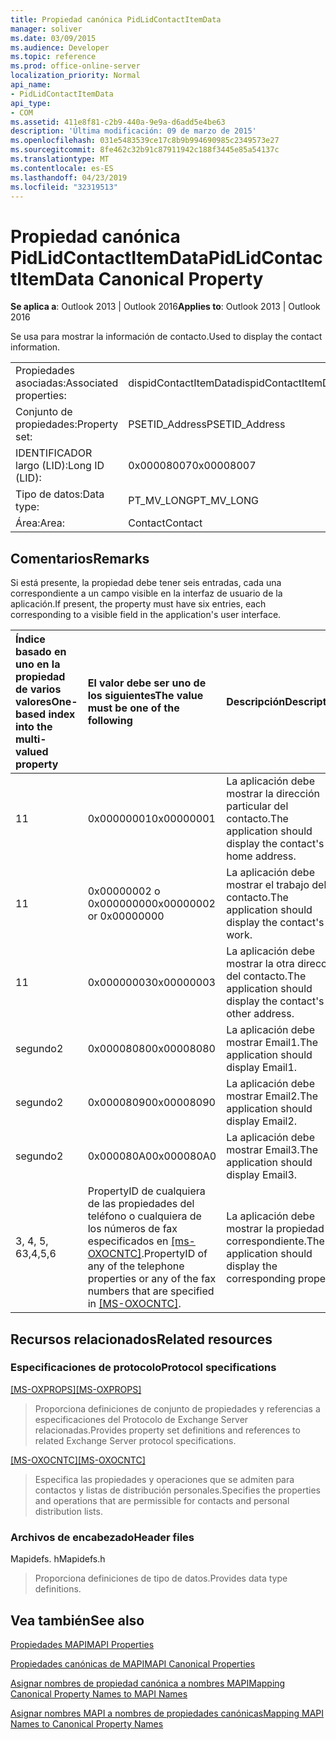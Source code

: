 ```yaml
---
title: Propiedad canónica PidLidContactItemData
manager: soliver
ms.date: 03/09/2015
ms.audience: Developer
ms.topic: reference
ms.prod: office-online-server
localization_priority: Normal
api_name:
- PidLidContactItemData
api_type:
- COM
ms.assetid: 411e8f81-c2b9-440a-9e9a-d6add5e4be63
description: 'Última modificación: 09 de marzo de 2015'
ms.openlocfilehash: 031e5483539ce17c8b9b994690985c2349573e27
ms.sourcegitcommit: 8fe462c32b91c87911942c188f3445e85a54137c
ms.translationtype: MT
ms.contentlocale: es-ES
ms.lasthandoff: 04/23/2019
ms.locfileid: "32319513"
---
```

# <a name="pidlidcontactitemdata-canonical-property"></a><span data-ttu-id="e05de-103">Propiedad canónica PidLidContactItemData</span><span class="sxs-lookup"><span data-stu-id="e05de-103">PidLidContactItemData Canonical Property</span></span>

  
  
<span data-ttu-id="e05de-104">**Se aplica a**: Outlook 2013 | Outlook 2016</span><span class="sxs-lookup"><span data-stu-id="e05de-104">**Applies to**: Outlook 2013 | Outlook 2016</span></span> 
  
<span data-ttu-id="e05de-105">Se usa para mostrar la información de contacto.</span><span class="sxs-lookup"><span data-stu-id="e05de-105">Used to display the contact information.</span></span>
  
|||
|:-----|:-----|
|<span data-ttu-id="e05de-106">Propiedades asociadas:</span><span class="sxs-lookup"><span data-stu-id="e05de-106">Associated properties:</span></span>  <br/> |<span data-ttu-id="e05de-107">dispidContactItemData</span><span class="sxs-lookup"><span data-stu-id="e05de-107">dispidContactItemData</span></span>  <br/> |
|<span data-ttu-id="e05de-108">Conjunto de propiedades:</span><span class="sxs-lookup"><span data-stu-id="e05de-108">Property set:</span></span>  <br/> |<span data-ttu-id="e05de-109">PSETID_Address</span><span class="sxs-lookup"><span data-stu-id="e05de-109">PSETID_Address</span></span>  <br/> |
|<span data-ttu-id="e05de-110">IDENTIFICADOR largo (LID):</span><span class="sxs-lookup"><span data-stu-id="e05de-110">Long ID (LID):</span></span>  <br/> |<span data-ttu-id="e05de-111">0x00008007</span><span class="sxs-lookup"><span data-stu-id="e05de-111">0x00008007</span></span>  <br/> |
|<span data-ttu-id="e05de-112">Tipo de datos:</span><span class="sxs-lookup"><span data-stu-id="e05de-112">Data type:</span></span>  <br/> |<span data-ttu-id="e05de-113">PT_MV_LONG</span><span class="sxs-lookup"><span data-stu-id="e05de-113">PT_MV_LONG</span></span>  <br/> |
|<span data-ttu-id="e05de-114">Área:</span><span class="sxs-lookup"><span data-stu-id="e05de-114">Area:</span></span>  <br/> |<span data-ttu-id="e05de-115">Contact</span><span class="sxs-lookup"><span data-stu-id="e05de-115">Contact</span></span>  <br/> |
   
## <a name="remarks"></a><span data-ttu-id="e05de-116">Comentarios</span><span class="sxs-lookup"><span data-stu-id="e05de-116">Remarks</span></span>

<span data-ttu-id="e05de-117">Si está presente, la propiedad debe tener seis entradas, cada una correspondiente a un campo visible en la interfaz de usuario de la aplicación.</span><span class="sxs-lookup"><span data-stu-id="e05de-117">If present, the property must have six entries, each corresponding to a visible field in the application's user interface.</span></span>
  
|<span data-ttu-id="e05de-118">**Índice basado en uno en la propiedad de varios valores**</span><span class="sxs-lookup"><span data-stu-id="e05de-118">**One-based index into the multi-valued property**</span></span>|<span data-ttu-id="e05de-119">**El valor debe ser uno de los siguientes**</span><span class="sxs-lookup"><span data-stu-id="e05de-119">**The value must be one of the following**</span></span>|<span data-ttu-id="e05de-120">**Descripción**</span><span class="sxs-lookup"><span data-stu-id="e05de-120">**Description**</span></span>|
|:-----|:-----|:-----|
|<span data-ttu-id="e05de-121">1</span><span class="sxs-lookup"><span data-stu-id="e05de-121">1</span></span>  <br/> |<span data-ttu-id="e05de-122">0x00000001</span><span class="sxs-lookup"><span data-stu-id="e05de-122">0x00000001</span></span>  <br/> |<span data-ttu-id="e05de-123">La aplicación debe mostrar la dirección particular del contacto.</span><span class="sxs-lookup"><span data-stu-id="e05de-123">The application should display the contact's home address.</span></span>  <br/> |
|<span data-ttu-id="e05de-124">1</span><span class="sxs-lookup"><span data-stu-id="e05de-124">1</span></span>  <br/> |<span data-ttu-id="e05de-125">0x00000002 o 0x00000000</span><span class="sxs-lookup"><span data-stu-id="e05de-125">0x00000002 or 0x00000000</span></span>  <br/> |<span data-ttu-id="e05de-126">La aplicación debe mostrar el trabajo del contacto.</span><span class="sxs-lookup"><span data-stu-id="e05de-126">The application should display the contact's work.</span></span>  <br/> |
|<span data-ttu-id="e05de-127">1</span><span class="sxs-lookup"><span data-stu-id="e05de-127">1</span></span>  <br/> |<span data-ttu-id="e05de-128">0x00000003</span><span class="sxs-lookup"><span data-stu-id="e05de-128">0x00000003</span></span>  <br/> |<span data-ttu-id="e05de-129">La aplicación debe mostrar la otra dirección del contacto.</span><span class="sxs-lookup"><span data-stu-id="e05de-129">The application should display the contact's other address.</span></span>  <br/> |
|<span data-ttu-id="e05de-130">segundo</span><span class="sxs-lookup"><span data-stu-id="e05de-130">2</span></span>  <br/> |<span data-ttu-id="e05de-131">0x00008080</span><span class="sxs-lookup"><span data-stu-id="e05de-131">0x00008080</span></span>  <br/> |<span data-ttu-id="e05de-132">La aplicación debe mostrar Email1.</span><span class="sxs-lookup"><span data-stu-id="e05de-132">The application should display Email1.</span></span>  <br/> |
|<span data-ttu-id="e05de-133">segundo</span><span class="sxs-lookup"><span data-stu-id="e05de-133">2</span></span>  <br/> |<span data-ttu-id="e05de-134">0x00008090</span><span class="sxs-lookup"><span data-stu-id="e05de-134">0x00008090</span></span>  <br/> |<span data-ttu-id="e05de-135">La aplicación debe mostrar Email2.</span><span class="sxs-lookup"><span data-stu-id="e05de-135">The application should display Email2.</span></span>  <br/> |
|<span data-ttu-id="e05de-136">segundo</span><span class="sxs-lookup"><span data-stu-id="e05de-136">2</span></span>  <br/> |<span data-ttu-id="e05de-137">0x000080A0</span><span class="sxs-lookup"><span data-stu-id="e05de-137">0x000080A0</span></span>  <br/> |<span data-ttu-id="e05de-138">La aplicación debe mostrar Email3.</span><span class="sxs-lookup"><span data-stu-id="e05de-138">The application should display Email3.</span></span>  <br/> |
|<span data-ttu-id="e05de-139">3, 4, 5, 6</span><span class="sxs-lookup"><span data-stu-id="e05de-139">3,4,5,6</span></span>  <br/> |<span data-ttu-id="e05de-140">PropertyID de cualquiera de las propiedades del teléfono o cualquiera de los números de fax especificados en [[ms-OXOCNTC]](https://msdn.microsoft.com/library/9b636532-9150-4836-9635-9c9b756c9ccf%28Office.15%29.aspx).</span><span class="sxs-lookup"><span data-stu-id="e05de-140">PropertyID of any of the telephone properties or any of the fax numbers that are specified in [[MS-OXOCNTC]](https://msdn.microsoft.com/library/9b636532-9150-4836-9635-9c9b756c9ccf%28Office.15%29.aspx).</span></span>  <br/> |<span data-ttu-id="e05de-141">La aplicación debe mostrar la propiedad correspondiente.</span><span class="sxs-lookup"><span data-stu-id="e05de-141">The application should display the corresponding property.</span></span>  <br/> |
   
## <a name="related-resources"></a><span data-ttu-id="e05de-142">Recursos relacionados</span><span class="sxs-lookup"><span data-stu-id="e05de-142">Related resources</span></span>

### <a name="protocol-specifications"></a><span data-ttu-id="e05de-143">Especificaciones de protocolo</span><span class="sxs-lookup"><span data-stu-id="e05de-143">Protocol specifications</span></span>

<span data-ttu-id="e05de-144">[[MS-OXPROPS]](https://msdn.microsoft.com/library/f6ab1613-aefe-447d-a49c-18217230b148%28Office.15%29.aspx)</span><span class="sxs-lookup"><span data-stu-id="e05de-144">[[MS-OXPROPS]](https://msdn.microsoft.com/library/f6ab1613-aefe-447d-a49c-18217230b148%28Office.15%29.aspx)</span></span>
  
> <span data-ttu-id="e05de-145">Proporciona definiciones de conjunto de propiedades y referencias a especificaciones del Protocolo de Exchange Server relacionadas.</span><span class="sxs-lookup"><span data-stu-id="e05de-145">Provides property set definitions and references to related Exchange Server protocol specifications.</span></span>
    
<span data-ttu-id="e05de-146">[[MS-OXOCNTC]](https://msdn.microsoft.com/library/9b636532-9150-4836-9635-9c9b756c9ccf%28Office.15%29.aspx)</span><span class="sxs-lookup"><span data-stu-id="e05de-146">[[MS-OXOCNTC]](https://msdn.microsoft.com/library/9b636532-9150-4836-9635-9c9b756c9ccf%28Office.15%29.aspx)</span></span>
  
> <span data-ttu-id="e05de-147">Especifica las propiedades y operaciones que se admiten para contactos y listas de distribución personales.</span><span class="sxs-lookup"><span data-stu-id="e05de-147">Specifies the properties and operations that are permissible for contacts and personal distribution lists.</span></span>
    
### <a name="header-files"></a><span data-ttu-id="e05de-148">Archivos de encabezado</span><span class="sxs-lookup"><span data-stu-id="e05de-148">Header files</span></span>

<span data-ttu-id="e05de-149">Mapidefs. h</span><span class="sxs-lookup"><span data-stu-id="e05de-149">Mapidefs.h</span></span>
  
> <span data-ttu-id="e05de-150">Proporciona definiciones de tipo de datos.</span><span class="sxs-lookup"><span data-stu-id="e05de-150">Provides data type definitions.</span></span>
    
## <a name="see-also"></a><span data-ttu-id="e05de-151">Vea también</span><span class="sxs-lookup"><span data-stu-id="e05de-151">See also</span></span>



[<span data-ttu-id="e05de-152">Propiedades MAPI</span><span class="sxs-lookup"><span data-stu-id="e05de-152">MAPI Properties</span></span>](mapi-properties.md)
  
[<span data-ttu-id="e05de-153">Propiedades canónicas de MAPI</span><span class="sxs-lookup"><span data-stu-id="e05de-153">MAPI Canonical Properties</span></span>](mapi-canonical-properties.md)
  
[<span data-ttu-id="e05de-154">Asignar nombres de propiedad canónica a nombres MAPI</span><span class="sxs-lookup"><span data-stu-id="e05de-154">Mapping Canonical Property Names to MAPI Names</span></span>](mapping-canonical-property-names-to-mapi-names.md)
  
[<span data-ttu-id="e05de-155">Asignar nombres MAPI a nombres de propiedades canónicas</span><span class="sxs-lookup"><span data-stu-id="e05de-155">Mapping MAPI Names to Canonical Property Names</span></span>](mapping-mapi-names-to-canonical-property-names.md)

